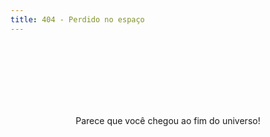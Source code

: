 ```yaml
---
title: 404 - Perdido no espaço
---
```


<div></div>

<div style="text-align:center; margin-top: 130px;">
    Parece que você chegou ao fim do universo!
</div>
